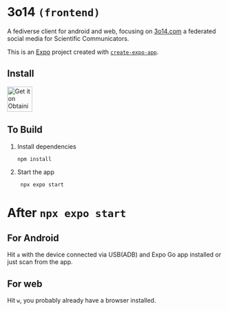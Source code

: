 # 3o14 `(frontend)`

A fediverse client for android and web, focusing on [3o14.com](https://scientiac.space/blog/3o14-social/) a federated social media for Scientific Communicators.

This is an [Expo](https://expo.dev) project created with [`create-expo-app`](https://www.npmjs.com/package/create-expo-app).

## Install
[<img src="https://raw.githubusercontent.com/ImranR98/Obtainium/main/assets/graphics/badge_obtainium.png" alt="Get it on Obtainium" height="58">](https://apps.obtainium.imranr.dev/redirect?r=obtainium://add/https://github.com/3o14-com/frontend)
## To Build

1. Install dependencies

   ```bash
   npm install
   ```

2. Start the app

   ```bash
    npx expo start
   ```

# After `npx expo start`

## For Android

Hit `a` with the device connected via USB(ADB) and Expo Go app installed or just scan from the app.

## For web

Hit `w`, you probably already have a browser installed.
